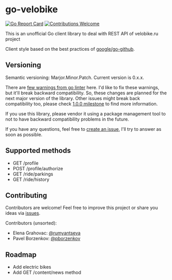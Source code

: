 # go-velobike

[![Go Report Card](https://goreportcard.com/badge/github.com/rumyantseva/go-velobike)](https://goreportcard.com/report/github.com/rumyantseva/go-velobike)
[![Contributions Welcome](https://img.shields.io/badge/contributions-welcome-brightgreen.svg?style=flat)](https://github.com/rumyantseva/go-velobike/issues)

This is an unofficial Go client library to deal with REST API of velobike.ru project

Client style based on the best practices of [google/go-github](https://github.com/google/go-github).

## Versioning

Semantic versioning: Marjor.Minor.Patch.
Current version is 0.x.x.

There are [few warnings from go linter](https://github.com/rumyantseva/go-velobike/issues/2) here. I'd like to fix these warnings, but it'll break backward compatibility. So, these changes are planned for the next major version of the library. Other issues might break back compatibility too, please check [1.0.0 milestone](https://github.com/rumyantseva/go-velobike/milestone/3) to find more information.

If you use this library, please vendor it using a package management tool to not to have backward compatibility problems in the future. 

If you have any questions, feel free to [create an issue](https://github.com/rumyantseva/go-velobike/issues/new), I'll try to answer as soon as possible.

## Supported methods

* GET /profile
* POST /profile/authorize
* GET /ride/parkings
* GET /ride/history

## Contributing

Contributors are welcome! Feel free to improve this project or share you ideas via [issues](https://github.com/rumyantseva/go-velobike/issues).

Contributors (unsorted):

- Elena Grahovac: [@rumyantseva](https://github.com/rumyantseva)
- Pavel Borzenkov: [@pborzenkov](https://github.com/pborzenkov)


## Roadmap

* Add electric bikes
* Add GET /content/news method
